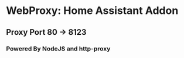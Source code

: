 # **WebProxy**: Home Assistant Addon
  
## Proxy Port 80 -> 8123

### Powered By **NodeJS** and **http-proxy**